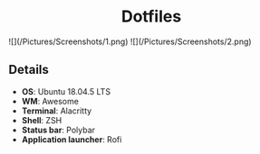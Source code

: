 <div align="center">
    <h1>Dotfiles</h1>
</div>
![](/Pictures/Screenshots/1.png)
![](/Pictures/Screenshots/2.png)

## Details ##
+ **OS**: Ubuntu 18.04.5 LTS
+ **WM**: Awesome
+ **Terminal**: Alacritty
+ **Shell**: ZSH
+ **Status bar**: Polybar
+ **Application launcher**: Rofi

